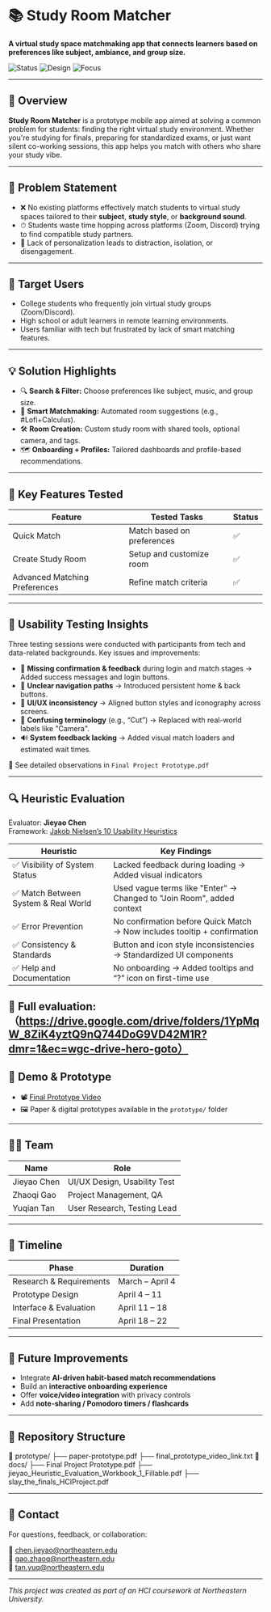 # 📚 Study Room Matcher

**A virtual study space matchmaking app that connects learners based on preferences like subject, ambiance, and group size.**

![Status](https://img.shields.io/badge/status-prototype-blue)
![Design](https://img.shields.io/badge/design-HCI--driven-yellow)
![Focus](https://img.shields.io/badge/focus-Usability%20Evaluation-brightgreen)

---

## 🌟 Overview

**Study Room Matcher** is a prototype mobile app aimed at solving a common problem for students: finding the right virtual study environment. Whether you're studying for finals, preparing for standardized exams, or just want silent co-working sessions, this app helps you match with others who share your study vibe.

---

## 🎯 Problem Statement

- ❌ No existing platforms effectively match students to virtual study spaces tailored to their **subject**, **study style**, or **background sound**.
- ⏱ Students waste time hopping across platforms (Zoom, Discord) trying to find compatible study partners.
- 🙁 Lack of personalization leads to distraction, isolation, or disengagement.

---

## 👥 Target Users

- College students who frequently join virtual study groups (Zoom/Discord).
- High school or adult learners in remote learning environments.
- Users familiar with tech but frustrated by lack of smart matching features.

---

## 💡 Solution Highlights

- 🔍 **Search & Filter:** Choose preferences like subject, music, and group size.
- 🤖 **Smart Matchmaking:** Automated room suggestions (e.g., #Lofi+Calculus).
- 🛠️ **Room Creation:** Custom study room with shared tools, optional camera, and tags.
- 🗺️ **Onboarding + Profiles:** Tailored dashboards and profile-based recommendations.

---

## 🧪 Key Features Tested

| Feature                         | Tested Tasks                | Status |
|--------------------------------|-----------------------------|--------|
| Quick Match                    | Match based on preferences  | ✅     |
| Create Study Room              | Setup and customize room    | ✅     |
| Advanced Matching Preferences  | Refine match criteria       | ✅     |

---

## 🧪 Usability Testing Insights

Three testing sessions were conducted with participants from tech and data-related backgrounds. Key issues and improvements:

- 🛑 **Missing confirmation & feedback** during login and match stages → Added success messages and login buttons.
- 🔁 **Unclear navigation paths** → Introduced persistent home & back buttons.
- 🎨 **UI/UX inconsistency** → Aligned button styles and iconography across screens.
- 💬 **Confusing terminology** (e.g., “Cut”) → Replaced with real-world labels like "Camera".
- 🔊 **System feedback lacking** → Added visual match loaders and estimated wait times.

📄 See detailed observations in `Final Project Prototype.pdf`

---

## 🔍 Heuristic Evaluation

Evaluator: **Jieyao Chen**  
Framework: [Jakob Nielsen’s 10 Usability Heuristics](https://www.nngroup.com/articles/ten-usability-heuristics/)

| Heuristic                            | Key Findings                                                               |
|-------------------------------------|----------------------------------------------------------------------------|
| ✅ Visibility of System Status      | Lacked feedback during loading → Added visual indicators                   |
| ✅ Match Between System & Real World | Used vague terms like "Enter" → Changed to "Join Room", added context      |
| ✅ Error Prevention                 | No confirmation before Quick Match → Now includes tooltip + confirmation   |
| ✅ Consistency & Standards          | Button and icon style inconsistencies → Standardized UI components         |
| ✅ Help and Documentation           | No onboarding → Added tooltips and “?” icon on first-time use              |

📘 Full evaluation: （https://drive.google.com/drive/folders/1YpMqW_8ZiK4yztQ9nQ744DoG9VD42M1R?dmr=1&ec=wgc-drive-hero-goto）
---

## 🎥 Demo & Prototype

- 📽️ [Final Prototype Video](https://drive.google.com/drive/folders/1YpMqW_8ZiK4yztQ9nQ744DoG9VD42M1R?dmr=1&ec=wgc-drive-hero-goto)
- 🖼️ Paper & digital prototypes available in the `prototype/` folder

---

## 👨‍💻 Team

| Name          | Role                          |
|---------------|-------------------------------|
| Jieyao Chen   | UI/UX Design, Usability Test  |
| Zhaoqi Gao    | Project Management, QA        |
| Yuqian Tan    | User Research, Testing Lead   |

---

## 📅 Timeline

| Phase                        | Duration        |
|-----------------------------|-----------------|
| Research & Requirements     | March – April 4 |
| Prototype Design            | April 4 – 11    |
| Interface & Evaluation      | April 11 – 18   |
| Final Presentation          | April 18 – 22   |

---

## 🧭 Future Improvements

- Integrate **AI-driven habit-based match recommendations**
- Build an **interactive onboarding experience**
- Offer **voice/video integration** with privacy controls
- Add **note-sharing / Pomodoro timers / flashcards**

---

## 📂 Repository Structure

📁 prototype/
├── paper-prototype.pdf
├── final_prototype_video_link.txt
📁 docs/
├── Final Project Prototype.pdf
├── jieyao_Heuristic_Evaluation_Workbook_1_Fillable.pdf
├── slay_the_finals_HCIProject.pdf

---

## 📩 Contact

For questions, feedback, or collaboration:

📧 chen.jieyao@northeastern.edu  
📧 gao.zhaoq@northeastern.edu  
📧 tan.yuq@northeastern.edu

---

_This project was created as part of an HCI coursework at Northeastern University._

